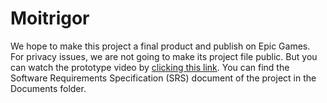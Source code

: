 # Moitrigor
We hope to make this project a final product and publish on Epic Games. For privacy issues, we are not going to make its project file public. But you can watch the prototype video by [clicking this link](https://drive.google.com/file/d/1e6AWtlV9qTYjqHddqjkYs6heQtsn92g6/view?usp=sharing). You can find the Software Requirements Specification (SRS) document of the project in the Documents folder.
